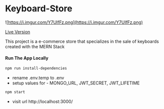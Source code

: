 # Keyboard-Store

![https://i.imgur.com/Y7UIfFz.png](https://i.imgur.com/Y7UIfFz.png)

[Live Version](https://matcha-keys.herokuapp.com/)

This project is a e-commerce store that specializes in the sale of keyboards created with the MERN Stack

#### Run The App Locally

```sh
npm run install-dependencies
```

- rename .env.temp to .env
- setup values for - MONGO_URL, JWT_SECRET, JWT_LIFETIME

```sh
npm start
```

- visit url http://localhost:3000/
